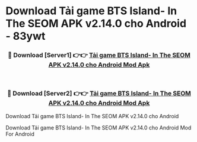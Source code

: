 # Download Tải game BTS Island- In The SEOM APK v2.14.0 cho Android - 83ywt


<div align="center">
<h3>🔴 Download [Server1] 👉👉 <a href="https://apk-comot.site?title=Tải_game_BTS_Island-_In_The_SEOM_APK_v2.14.0_cho_Android">Tải game BTS Island- In The SEOM APK v2.14.0 cho Android Mod Apk</a></h3><br>
<h3>🔴 Download [Server2] 👉👉 <a href="https://apk-comot.site?title=Tải_game_BTS_Island-_In_The_SEOM_APK_v2.14.0_cho_Android">Tải game BTS Island- In The SEOM APK v2.14.0 cho Android Mod Apk</a></h3>
</div>



Download Tải game BTS Island- In The SEOM APK v2.14.0 cho Android 

Download Tải game BTS Island- In The SEOM APK v2.14.0 cho Android Mod For Android